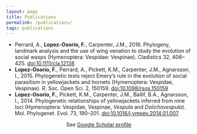 ```yaml
---
layout: page
title: Publications
permalink: /publications/
tags: publications
---
```


* Perrard, A., **Lopez-Osorio, F.**, Carpenter, J.M., 2016. Phylogeny, landmark analysis and the use of wing venation to study the evolution of social wasps (Hymenoptera: Vespidae: Vespinae). Cladistics 32, 406–425. [doi:10.1111/cla.12138](http://onlinelibrary.wiley.com/doi/10.1111/cla.12138/abstract)
* **Lopez-Osorio, F.**, Perrard, A., Pickett, K.M., Carpenter, J.M., Agnarsson, I., 2015. Phylogenetic tests reject Emery’s rule in the evolution of social parasitism in yellowjackets and hornets (Hymenoptera: Vespidae, Vespinae). R. Soc. Open Sci. 2, 150159. [doi:10.1098/rsos.150159](http://rsos.royalsocietypublishing.org/content/2/9/150159)
* **Lopez-Osorio, F.**, Pickett, K.M., Carpenter, J.M., Ballif, B.A., Agnarsson, I., 2014. Phylogenetic relationships of yellowjackets inferred from nine loci (Hymenoptera: Vespidae, Vespinae, *Vespula* and *Dolichovespula*). Mol. Phylogenet. Evol. 73, 190–201. [doi:10.1016/j.ympev.2014.01.007](http://www.sciencedirect.com/science/article/pii/S1055790314000207)  

<center>See <a href="https://scholar.google.com/citations?user=zOAvFzMAAAAJ&hl=en">Google Scholar profile</a></center>

